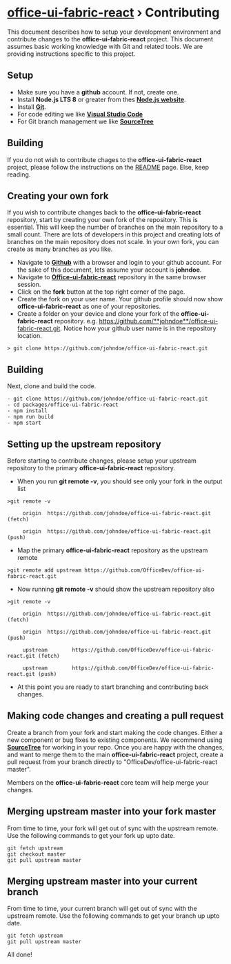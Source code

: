 # [office-ui-fabric-react](../../../README.md) › Contributing

This document describes how to setup your development environment and contribute changes to the **office-ui-fabric-react** project. This document assumes basic working knowledge with Git and related tools. We are providing instructions specific to this project.

## Setup

- Make sure you have a **github** account. If not, create one.
- Install **Node.js LTS 8** or greater from thes **[Node.js website](https://nodejs.org/en/)**.
- Install **[Git](https://git-scm.com/)**.
- For code editing we like **[Visual Studio Code ](https://code.visualstudio.com/)**
- For Git branch management we like **[SourceTree](https://www.atlassian.com/software/sourcetree)**

## Building

If you do not wish to contribute chages to the **office-ui-fabric-react** project, please follow the instructions on the [README](../README.md) page. Else, keep reading.

## Creating your own fork

If you wish to contribute changes back to the **office-ui-fabric-react** repository, start by creating your own fork of the repository. This is essential. This will keep the number of branches on the main repository to a small count. There are lots of developers in this project and creating lots of branches on the main repository does not scale. In your own fork, you can create as many branches as you like.

- Navigate to **[Github](https://www.github.com)** with a browser and login to your github account. For the sake of this document, lets assume your account is **johndoe**.
- Navigate to **[Office-ui-fabric-react](https://github.com/OfficeDev/office-ui-fabric-react)** repository in the same browser session.
- Click on the **fork** button at the top right corner of the page.
- Create the fork on your user name. Your github profile should now show **office-ui-fabric-react** as one of your repositories.
- Create a folder on your device and clone your fork of the **office-ui-fabric-react** repository. e.g. https://github.com/**johndoe**/office-ui-fabric-react.git. Notice how your github user name is in the repository location.

```
> git clone https://github.com/johndoe/office-ui-fabric-react.git
```

## Building

Next, clone and build the code.

```
- git clone https://github.com/johndoe/office-ui-fabric-react.git
- cd packages/office-ui-fabric-react
- npm install
- npm run build
- npm start
```

## Setting up the upstream repository

Before starting to contribute changes, please setup your upstream repository to the primary **office-ui-fabric-react** repository.

- When you run **git remote -v**, you should see only your fork in the output list

```
>git remote -v

     origin  https://github.com/johndoe/office-ui-fabric-react.git (fetch)

     origin  https://github.com/johndoe/office-ui-fabric-react.git (push)
```

- Map the primary **office-ui-fabric-react** repository as the upstream remote

```
>git remote add upstream https://github.com/OfficeDev/office-ui-fabric-react.git
```

- Now running **git remote -v** should show the upstream repository also

```
>git remote -v

     origin  https://github.com/johndoe/office-ui-fabric-react.git (fetch)

     origin  https://github.com/johndoe/office-ui-fabric-react.git (push)

     upstream        https://github.com/OfficeDev/office-ui-fabric-react.git (fetch)

     upstream        https://github.com/OfficeDev/office-ui-fabric-react.git (push)
```

- At this point you are ready to start branching and contributing back changes.

## Making code changes and creating a pull request

Create a branch from your fork and start making the code changes. Either a new component or bug fixes to existing components. We recommend using [**SourceTree**](https://www.sourcetreeapp.com/) for working in your repo. Once you are happy with the changes, and want to merge them to the main **office-ui-fabric-react** project, create a pull request from your branch directly to "OfficeDev/office-ui-fabric-react  master".

Members on the **office-ui-fabric-react** core team will help merge your changes.

## Merging upstream master into your fork master

From time to time, your fork will get out of sync with the upstream remote. Use the following commands to get your fork up upto date.

```
git fetch upstream
git checkout master
git pull upstream master
```

## Merging upstream master into your current branch

From time to time, your current branch will get out of sync with the upstream remote. Use the following commands to get your branch up upto date.

```
git fetch upstream
git pull upstream master
```

All done!
